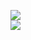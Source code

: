 [![](https://img.shields.io/badge/Made%20With-Github%20Spray-lightgrey.svg?style=for-the-badge&logo=github)](https://github.com/Annihil/github-spray#8327)  
[![](https://i.imgur.com/2DrTn0Z.gif)](https://github.com/Annihil/github-spray)